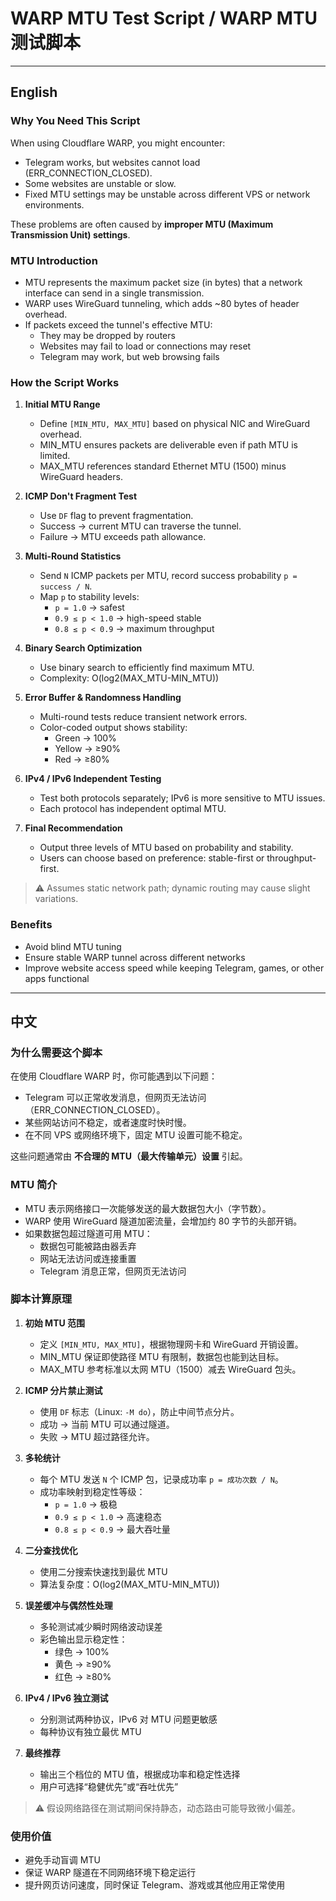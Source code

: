 # WARP MTU Test Script / WARP MTU 测试脚本

---

## English

### Why You Need This Script

When using Cloudflare WARP, you might encounter:

- Telegram works, but websites cannot load (ERR_CONNECTION_CLOSED).  
- Some websites are unstable or slow.  
- Fixed MTU settings may be unstable across different VPS or network environments.  

These problems are often caused by **improper MTU (Maximum Transmission Unit) settings**.

### MTU Introduction

- MTU represents the maximum packet size (in bytes) that a network interface can send in a single transmission.  
- WARP uses WireGuard tunneling, which adds ~80 bytes of header overhead.  
- If packets exceed the tunnel's effective MTU:  
  - They may be dropped by routers  
  - Websites may fail to load or connections may reset  
  - Telegram may work, but web browsing fails  

### How the Script Works

1. **Initial MTU Range**  
   - Define `[MIN_MTU, MAX_MTU]` based on physical NIC and WireGuard overhead.  
   - MIN_MTU ensures packets are deliverable even if path MTU is limited.  
   - MAX_MTU references standard Ethernet MTU (1500) minus WireGuard headers.

2. **ICMP Don't Fragment Test**  
   - Use `DF` flag to prevent fragmentation.  
   - Success → current MTU can traverse the tunnel.  
   - Failure → MTU exceeds path allowance.

3. **Multi-Round Statistics**  
   - Send `N` ICMP packets per MTU, record success probability `p = success / N`.  
   - Map `p` to stability levels:
     - `p = 1.0` → safest  
     - `0.9 ≤ p < 1.0` → high-speed stable  
     - `0.8 ≤ p < 0.9` → maximum throughput  

4. **Binary Search Optimization**  
   - Use binary search to efficiently find maximum MTU.  
   - Complexity: O(log2(MAX_MTU-MIN_MTU))  

5. **Error Buffer & Randomness Handling**  
   - Multi-round tests reduce transient network errors.  
   - Color-coded output shows stability:
     - Green → 100%  
     - Yellow → ≥90%  
     - Red → ≥80%

6. **IPv4 / IPv6 Independent Testing**  
   - Test both protocols separately; IPv6 is more sensitive to MTU issues.  
   - Each protocol has independent optimal MTU.

7. **Final Recommendation**  
   - Output three levels of MTU based on probability and stability.  
   - Users can choose based on preference: stable-first or throughput-first.  

> ⚠️ Assumes static network path; dynamic routing may cause slight variations.

### Benefits

- Avoid blind MTU tuning  
- Ensure stable WARP tunnel across different networks  
- Improve website access speed while keeping Telegram, games, or other apps functional  

---

## 中文

### 为什么需要这个脚本

在使用 Cloudflare WARP 时，你可能遇到以下问题：

- Telegram 可以正常收发消息，但网页无法访问（ERR_CONNECTION_CLOSED）。  
- 某些网站访问不稳定，或者速度时快时慢。  
- 在不同 VPS 或网络环境下，固定 MTU 设置可能不稳定。  

这些问题通常由 **不合理的 MTU（最大传输单元）设置** 引起。

### MTU 简介

- MTU 表示网络接口一次能够发送的最大数据包大小（字节数）。  
- WARP 使用 WireGuard 隧道加密流量，会增加约 80 字节的头部开销。  
- 如果数据包超过隧道可用 MTU：  
  - 数据包可能被路由器丢弃  
  - 网站无法访问或连接重置  
  - Telegram 消息正常，但网页无法访问  

### 脚本计算原理

1. **初始 MTU 范围**  
   - 定义 `[MIN_MTU, MAX_MTU]`，根据物理网卡和 WireGuard 开销设置。  
   - MIN_MTU 保证即使路径 MTU 有限制，数据包也能到达目标。  
   - MAX_MTU 参考标准以太网 MTU（1500）减去 WireGuard 包头。

2. **ICMP 分片禁止测试**  
   - 使用 `DF` 标志（Linux: `-M do`），防止中间节点分片。  
   - 成功 → 当前 MTU 可以通过隧道。  
   - 失败 → MTU 超过路径允许。

3. **多轮统计**  
   - 每个 MTU 发送 `N` 个 ICMP 包，记录成功率 `p = 成功次数 / N`。  
   - 成功率映射到稳定性等级：
     - `p = 1.0` → 极稳  
     - `0.9 ≤ p < 1.0` → 高速稳态  
     - `0.8 ≤ p < 0.9` → 最大吞吐量

4. **二分查找优化**  
   - 使用二分搜索快速找到最优 MTU  
   - 算法复杂度：O(log2(MAX_MTU-MIN_MTU))

5. **误差缓冲与偶然性处理**  
   - 多轮测试减少瞬时网络波动误差  
   - 彩色输出显示稳定性：
     - 绿色 → 100%  
     - 黄色 → ≥90%  
     - 红色 → ≥80%

6. **IPv4 / IPv6 独立测试**  
   - 分别测试两种协议，IPv6 对 MTU 问题更敏感  
   - 每种协议有独立最优 MTU

7. **最终推荐**  
   - 输出三个档位的 MTU 值，根据成功率和稳定性选择  
   - 用户可选择“稳健优先”或“吞吐优先”

> ⚠️ 假设网络路径在测试期间保持静态，动态路由可能导致微小偏差。

### 使用价值

- 避免手动盲调 MTU  
- 保证 WARP 隧道在不同网络环境下稳定运行  
- 提升网页访问速度，同时保证 Telegram、游戏或其他应用正常使用
